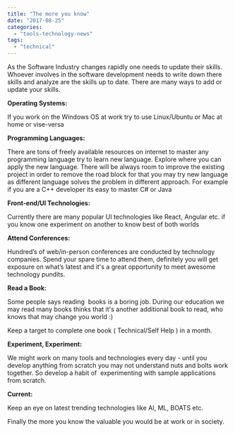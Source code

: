 ```yaml
---
title: "The more you know"
date: "2017-08-25"
categories: 
  - "tools-technology-news"
tags: 
  - "technical"
---
```


As the Software Industry changes rapidly one needs to update their skills. Whoever involves in the software development needs to write down there skills and analyze are the skills up to date. There are many ways to add or update your skills.

**Operating Systems:**

If you work on the Windows OS at work try to use Linux/Ubuntu or Mac at home or vise-versa

**Programming Languages:**

There are tons of freely available resources on internet to master any programming language try to learn new language. Explore where you can apply the new language. There will be always room to improve the existing project in order to remove the road block for that you may try new language as different language solves the problem in different approach. For example if you are a C++ developer its easy to master C# or Java

**Front-end/UI Technologies:**

Currently there are many popular UI technologies like React, Angular etc. if you know one experiment on another to know best of both worlds

**Attend Conferences:**

Hundred’s of web/in-person conferences are conducted by technology companies. Spend your spare time to attend them, definitely you will get exposure on what’s latest and it's a great opportunity to meet awesome technology pundits.

**Read a Book:**

Some people says reading  books is a boring job. During our education we may read many books thinks that it's another additional book to read, who knows that may change you world :)

Keep a target to complete one book ( Technical/Self Help ) in a month.

**Experiment, Experiment:**

We might work on many tools and technologies every day - until you develop anything from scratch you may not understand nuts and bolts work together. So develop a habit of  experimenting with sample applications from scratch.

**Current:**

Keep an eye on latest trending technologies like AI, ML, BOATS etc.  

Finally the more you know the valuable you would be at work or in society.

